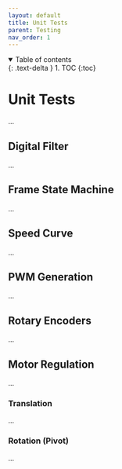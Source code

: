 ```yaml
---
layout: default
title: Unit Tests
parent: Testing
nav_order: 1
---
```


<details open markdown="block">
  <summary>
    Table of contents
  </summary>
  {: .text-delta }
1. TOC
{:toc}
</details>

# Unit Tests
...

## Digital Filter
...

## Frame State Machine
...

## Speed Curve
...

## PWM Generation
...

## Rotary Encoders
...

## Motor Regulation
...

### Translation
...

### Rotation (Pivot)
...

